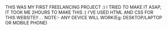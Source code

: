 THIS WAS MY FIRST FREELANCING PROJECT :)
I TRIED TO MAKE IT ASAP, IT TOOK ME 2HOURS TO MAKE THIS :)
I'VE USED HTML AND CSS FOR THIS WEBSITE!!
.
.
NOTE:- ANY DEVICE WILL WORK(Eg: DESKTOP/LAPTOP OR MOBILE PHONE)
